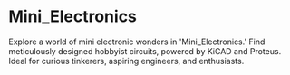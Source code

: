 # Mini_Electronics
Explore a world of mini electronic wonders in 'Mini_Electronics.' Find meticulously designed hobbyist circuits, powered by KiCAD and Proteus. Ideal for curious tinkerers, aspiring engineers, and enthusiasts.
